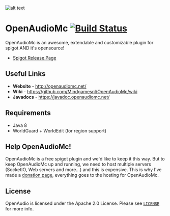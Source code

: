 ![alt text](http://static.craftmend.com/spigot/openaudio/2/banner.png "OpenAudio")
# OpenAudioMc [![Build Status](https://travis-ci.org/Mindgamesnl/OpenAudioMc.svg?branch=master)](https://travis-ci.org/Mindgamesnl/OpenAudioMc)
OpenAudioMc is an awesome, extendable and customizable plugin for spigot AND it's opensource!
* [Spigot Release Page](https://www.spigotmc.org/resources/openaudiomc-open-source-audio-client.30691/ "Spigot Plugin Page")

## Useful Links
* **Website** - <http://openaudiomc.net/>
* **Wiki** - <https://github.com/Mindgamesnl/OpenAudioMc/wiki>
* **Javadocs** - <https://javadoc.openaudiomc.net/>


## Requirements
* Java 8
* WorldGuard + WorldEdit (for region support)


## Help OpenAudioMc!
OpenAudioMc is a free spigot plugin and we'd like to keep it this way.  But to keep OpenAudioMc up and running, we need to host multiple servers (SocketIO, Web servers and more...) and this is expensive. This is why I've made a [donation page](http://donate.craftmend.com/), everything goes to the hosting for OpenAudioMc.


## License
OpenAudio is licensed under the Apache 2.0 License. Please
see [`LICENSE`](https://github.com/Mindgamesnl/OpenAudioMc/blob/master/LICENSE) for more info.
